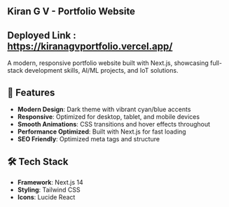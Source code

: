 ## Kiran G V - Portfolio Website

## Deployed Link : https://kiranagvportfolio.vercel.app/

A modern, responsive portfolio website built with Next.js, showcasing full-stack development skills, AI/ML projects, and IoT solutions.

## 🚀 Features

- **Modern Design**: Dark theme with vibrant cyan/blue accents
- **Responsive**: Optimized for desktop, tablet, and mobile devices
- **Smooth Animations**: CSS transitions and hover effects throughout
- **Performance Optimized**: Built with Next.js for fast loading
- **SEO Friendly**: Optimized meta tags and structure

## 🛠️ Tech Stack
- **Framework**: Next.js 14
- **Styling**: Tailwind CSS
- **Icons**: Lucide React



